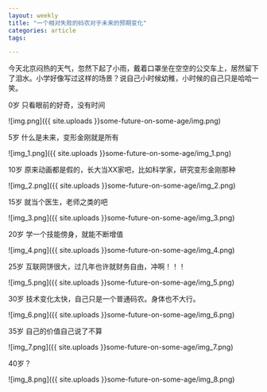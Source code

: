 ```yaml
---
layout: weekly
title: "一个相对失败的码农对于未来的预期变化"
categories: article
tags:

---
```


今天北京闷热的天气，忽然下起了小雨，戴着口罩坐在空空的公交车上，居然留下了泪水。小学好像写过这样的场景？说自己小时候幼稚，小时候的自己只是哈哈一笑。



0岁  只看眼前的好奇，没有时间


![img.png]({{ site.uploads }}some-future-on-some-age/img.png)


5岁  什么是未来，变形金刚就是所有


![img_1.png]({{ site.uploads }}some-future-on-some-age/img_1.png)


10岁 原来动画都是假的，长大当XX家吧，比如科学家，研究变形金刚那种


![img_2.png]({{ site.uploads }}some-future-on-some-age/img_2.png)


15岁 就当个医生，老师之类的吧


![img_3.png]({{ site.uploads }}some-future-on-some-age/img_3.png)


20岁 学一个技能傍身，就能不断增值


![img_4.png]({{ site.uploads }}some-future-on-some-age/img_4.png)


25岁 互联网饼很大，过几年也许就财务自由，冲啊！！！


![img_5.png]({{ site.uploads }}some-future-on-some-age/img_5.png)


30岁 技术变化太快，自己只是一个普通码农。身体也不大行。


![img_6.png]({{ site.uploads }}some-future-on-some-age/img_6.png)


35岁 自己的价值自己说了不算


![img_7.png]({{ site.uploads }}some-future-on-some-age/img_7.png)


40岁？

![img_8.png]({{ site.uploads }}some-future-on-some-age/img_8.png)


